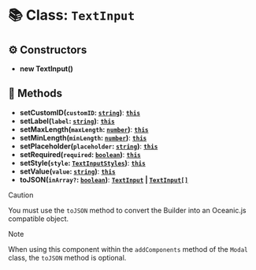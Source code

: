 # 📚 Class: `TextInput`

## ⚙️ Constructors

- **new TextInput()**

## 🔧 Methods

- **setCustomID(`customID`: [`string`][StringURL])**: **[`this`][ThisURL]**
- **setLabel(`label`: [`string`][StringURL])**: **[`this`][ThisURL]**
- **setMaxLength(`maxLength`: [`number`][NumberURL])**: **[`this`][ThisURL]**
- **setMinLength(`minLength`: [`number`][NumberURL])**: **[`this`][ThisURL]**
- **setPlaceholder(`placeholder`: [`string`][StringURL])**: **[`this`][ThisURL]**
- **setRequired(`required`: [`boolean`][BooleanURL])**: **[`this`][ThisURL]**
- **setStyle(`style`: [`TextInputStyles`][TextInputStylesURL])**: **[`this`][ThisURL]**
- **setValue(`value`: [`string`][StringURL])**: **[`this`][ThisURL]**
- **toJSON(`inArray?`: [`boolean`][BooleanURL])**: **[`TextInput`][TextInputURL] | [`TextInput[]`][TextInputURL]**

> [!CAUTION]
> You must use the `toJSON` method to convert the Builder into an Oceanic.js compatible object.

> [!NOTE]
> When using this component within the `addComponents` method of the `Modal` class, the `toJSON` method is optional.

[BooleanURL]: https://developer.mozilla.org/en-US/docs/Web/JavaScript/Reference/Global_Objects/Boolean
[NumberURL]: https://developer.mozilla.org/en-US/docs/Web/JavaScript/Reference/Global_Objects/Number
[StringURL]: https://developer.mozilla.org/en-US/docs/Web/JavaScript/Reference/Global_Objects/String
[TextInputStylesURL]: https://docs.oceanic.ws/dev/enums/Constants.TextInputStyles.html
[TextInputURL]: https://docs.oceanic.ws/dev/interfaces/Types_Channels.TextInput.html
[ThisURL]: https://developer.mozilla.org/en-US/docs/Web/JavaScript/Reference/Operators/this

